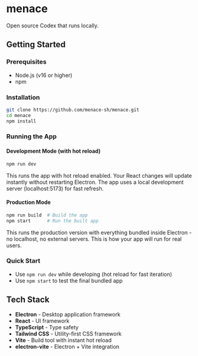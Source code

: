 # menace

Open source Codex that runs locally.

## Getting Started

### Prerequisites
- Node.js (v16 or higher)
- npm

### Installation
```bash
git clone https://github.com/menace-sh/menace.git
cd menace
npm install
```

### Running the App

#### Development Mode (with hot reload)
```bash
npm run dev
```
This runs the app with hot reload enabled. Your React changes will update instantly without restarting Electron. The app uses a local development server (localhost:5173) for fast refresh.

#### Production Mode
```bash
npm run build  # Build the app
npm start      # Run the built app
```
This runs the production version with everything bundled inside Electron - no localhost, no external servers. This is how your app will run for real users.

### Quick Start
- Use `npm run dev` while developing (hot reload for fast iteration)
- Use `npm start` to test the final bundled app

## Tech Stack
- **Electron** - Desktop application framework
- **React** - UI framework
- **TypeScript** - Type safety
- **Tailwind CSS** - Utility-first CSS framework
- **Vite** - Build tool with instant hot reload
- **electron-vite** - Electron + Vite integration